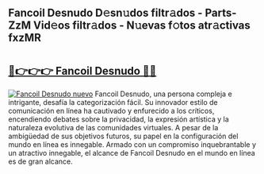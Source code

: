 ## Fancoil Desnudo D𝚎sn𝚞dos filtr𝚊dos - Parts-ZzM Vid𝚎os filtr𝚊dos - N𝚞evas f𝚘tos atr𝚊ctivas fxzMR

# <h2><a href="http://mb7um1r.tromn.icu/?c=Fancoil+Desnudo">🔗👉👉👉 Fancoil Desnudo 🔗🔗</a></h2>

[![Fancoil Desnudo nuevo](https://i.imgur.com/pEAQMta.gif)](http://mb7um1r.tromn.icu/?c=Fancoil+Desnudo)
Fancoil Desnudo, una persona compleja e intrigante, desafía la categorización fácil. Su innovador estilo de comunicación en línea ha cautivado y enfurecido a los críticos, encendiendo debates sobre la privacidad, la expresión artística y la naturaleza evolutiva de las comunidades virtuales. A pesar de la ambigüedad de sus objetivos futuros, su papel en la configuración del mundo en línea es innegable. Armado con un compromiso inquebrantable y un atractivo innegable, el alcance de Fancoil Desnudo en el mundo en línea es de gran alcance.
